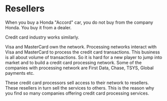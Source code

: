 # Resellers

When you buy a Honda "Accord" car, you do not buy from the company Honda. You buy it from a dealer.

Credit card industry works similarly.

Visa and MasterCard own the network. Processing networks interact with Visa and MasterCard to process the credit card transactions. This business is all about volume of transactions. So it is hard for a new player to jump into market and to build a credit card processing network. Some of the companies with processing network are First Data, Chase, TSYS, Global payments etc.

These credit card processors sell access to their network to resellers. These resellers in turn sell the services to others. This is the reason why you find so many companies offering credit card processing services.
